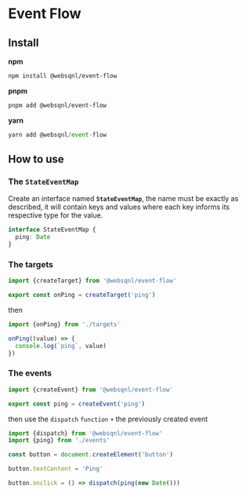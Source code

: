 # Event Flow

## Install

**npm**

```sh
npm install @websqnl/event-flow
```

**pnpm**

```sh
pnpm add @websqnl/event-flow
```

**yarn**

```ts
yarn add @websqnl/event-flow
```

## How to use

### The `StateEventMap`

Create an interface named **`StateEventMap`**, the name must be exactly as described, it will contain keys and values ​​where each key informs its respective type for the value.

```ts
interface StateEventMap {
  ping: Date
}
```

### The targets

```ts
import {createTarget} from '@websqnl/event-flow'

export const onPing = createTarget('ping')
```

then

```ts
import {onPing} from './targets'

onPing((value) => {
  console.log(`ping`, value)
})
```

### The events

```ts
import {createEvent} from '@websqnl/event-flow'

export const ping = createEvent('ping')
```

then use the `dispatch` `function` `+` the previously created event

```ts
import {dispatch} from '@websqnl/event-flow'
import {ping} from './events'

const button = document.createElement('button')

button.textContent = 'Ping'

button.onclick = () => dispatch(ping(new Date()))
```
